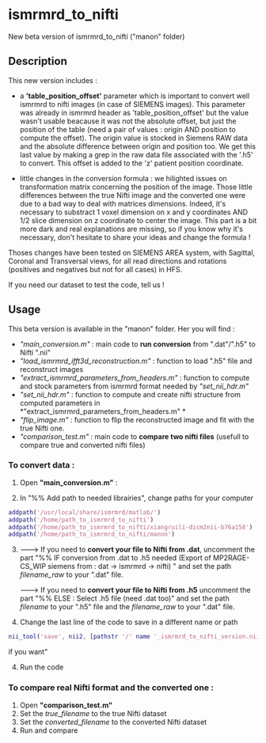 # ismrmrd_to_nifti

New beta version of ismrmrd_to_nifti ("manon" folder)

## Description 

This new version includes :
- a **'table_position_offset'** parameter which is important to convert well ismrmrd to nifti images (in case of SIEMENS images). This parameter was already in ismrmrd header as 'table_position_offset' but the value wasn't usable beacause it was not the absolute offset, but just the position of the table (need a pair of values : origin AND position to compute the offset). The origin value is stocked in Siemens RAW data and the absolute difference between origin and position too. We get this last value by making a grep in the raw data file associated with the '.h5' to convert. 
This offset is added to the 'z' patient position coordinate.

- little changes in the conversion formula : we hilighted issues on transformation matrix concerning the position of the image. Those little differences between the true Nifti image and the converted one were due to a bad way to deal with matrices dimensions. Indeed, it's necessary to substract 1 voxel dimension on x and y coordinates AND 1/2 slice dimension on z coordinate to center the image. 
This part is a bit more dark and real explanations are missing, so if you know why it's necessary, don't hesitate to share your ideas and change the formula !



Thoses changes have been tested on SIEMENS AREA system, with Sagittal, Coronal and Transversal views, for all read directions and rotations (positives and negatives but not for all cases) in HFS.

If you need our dataset to test the code, tell us !


## Usage

This beta version is available in the "manon" folder.
Her you will find :

- *"main_conversion.m"* : main code to **run conversion** from ".dat"/".h5" to Nifti ".nii"
- *"load_ismrmrd_ifft3d_reconstruction.m"* : function to load ".h5" file and reconstruct images
- *"extract_ismrmrd_parameters_from_headers.m"* : function to compute and stock parameters from ismrmrd format needed by *"set_nii_hdr.m"*
- *"set_nii_hdr.m"* : function to compute and create nifti structure from computed parameters in *"extract_ismrmrd_parameters_from_headers.m" *
- *"flip_image.m"* : function to flip the reconstructed image and fit with the true Nifti one.
- *"comparison_test.m"* : main code to **compare two nifti files** (usefull to compare true and converted nifti files)


### To convert data : 
1) Open **"main_conversion.m"** :

1) In "%% Add path to needed librairies", change paths for your computer

```matlab
addpath('/usr/local/share/ismrmrd/matlab/')
addpath('/home/path_to_ismrmrd_to_nifti')
addpath('/home/path_to_ismrmrd_to_nifti/xiangruili-dicm2nii-b76a158')
addpath('/home/path_to_ismrmrd_to_nifti/manon')

```
3)
    ---> If you need to **convert your file to Nifti from .dat**, uncomment the part "%% IF conversion from .dat to .h5 needed (Export of MP2RAGE-CS_WIP siemens from : dat -> ismrmrd -> nifti)
" and set the path *filename_raw* to your ".dat" file.

    ---> If you need to **convert your file to Nifti from .h5** uncomment the part "%% ELSE : Select .h5 file (need .dat too)" and set the path *filename* to your ".h5" file and the *filename_raw* to your ".dat" file.

3) Change the last line of the code to save in a different name or path 
```matlab
nii_tool('save', nii2, [pathstr '/' name '_ismrmrd_to_nifti_version.nii'], rst3D);
```
if you want"

4) Run the code

### To compare real Nifti format and the converted one : 
1) Open **"comparison_test.m"**
1) Set the *true_filename* to the true Nifti dataset
2) Set the *converted_filename* to the converted Nifti dataset
3) Run and compare


